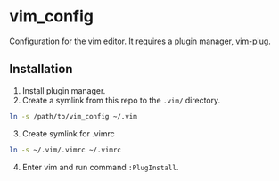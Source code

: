 # vim_config

Configuration for the vim editor. It requires a plugin manager, [vim-plug](https://github.com/junegunn/vim-plug).

## Installation
1. Install plugin manager.
2. Create a symlink from this repo to the `.vim/` directory.
```bash
ln -s /path/to/vim_config ~/.vim
```
3. Create symlink for .vimrc
```bash
ln -s ~/.vim/.vimrc ~/.vimrc
```
4. Enter vim and run command `:PlugInstall`.
